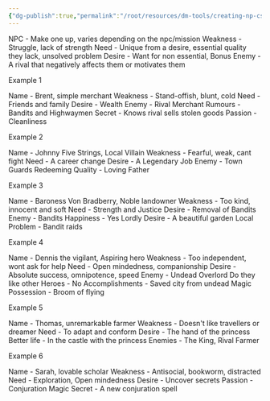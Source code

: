 ```yaml
---
{"dg-publish":true,"permalink":"/root/resources/dm-tools/creating-np-cs/npc-generator/creating-npc-s/"}
---
```




NPC - Make one up, varies depending on the npc/mission
Weakness - Struggle, lack of strength
Need - Unique from a desire, essential quality they lack, unsolved problem
Desire - Want for non essential, Bonus
Enemy - A rival that negatively affects them or motivates them

Example 1

Name - Brent, simple merchant
Weakness - Stand-offish, blunt, cold
Need - Friends and family
Desire - Wealth
Enemy - Rival Merchant
Rumours - Bandits and Highwaymen
Secret - Knows rival sells stolen goods
Passion - Cleanliness

Example 2

Name - Johnny Five Strings, Local Villain
Weakness - Fearful, weak, cant fight
Need - A career change
Desire - A Legendary Job
Enemy - Town Guards
Redeeming Quality - Loving Father

Example 3

Name - Baroness Von Bradberry, Noble landowner
Weakness - Too kind, innocent and soft
Need - Strength and Justice
Desire - Removal of Bandits
Enemy - Bandits
Happiness - Yes
Lordly Desire - A beautiful garden
Local Problem - Bandit raids

Example 4

Name - Dennis the vigilant, Aspiring hero
Weakness - Too independent, wont ask for help
Need - Open mindedness, companionship
Desire - Absolute success, omnipotence, speed
Enemy - Undead Overlord
Do they like other Heroes - No
Accomplishments - Saved city from undead
Magic Possession - Broom of flying

Example 5

Name - Thomas, unremarkable farmer
Weakness - Doesn't like travellers or dreamer
Need - To adapt and conform
Desire - The hand of the princess
Better life - In the castle with the princess
Enemies - The King, Rival Farmer

Example 6

Name - Sarah, lovable scholar
Weakness - Antisocial, bookworm, distracted
Need - Exploration, Open mindedness
Desire - Uncover secrets
Passion - Conjuration
Magic Secret - A new conjuration spell
 

